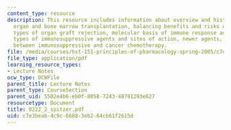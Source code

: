 ```yaml
---
content_type: resource
description: This resource includes information about overview and history of solid
  organ and bone marrow transplantation, balancing benefits and risks of immunosuppression,
  types of organ graft rejection, molecular basis of immune response and immunosuppression,
  types of immunosuppressive agents and sites of action, newer agents, relationship
  between immunosuppressive and cancer chemotherapy.
file: /media/courses/hst-151-principles-of-pharmacology-spring-2005/c7e3beab4c9c66883eb264cb61f2615d_0222_2_spitzer.pdf
file_type: application/pdf
learning_resource_types:
- Lecture Notes
ocw_type: OCWFile
parent_title: Lecture Notes
parent_type: CourseSection
parent_uid: 5502e4b6-eb0f-8058-7243-48791293e627
resourcetype: Document
title: 0222_2_spitzer.pdf
uid: c7e3beab-4c9c-6688-3eb2-64cb61f2615d
---
```

